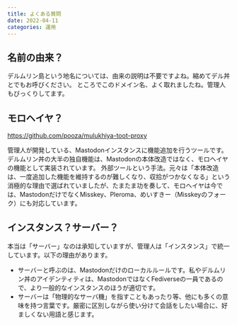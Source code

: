 ```yaml
---
title: よくある質問
date: 2022-04-11
categories: 運用
---
```


## 名前の由来？

デルムリン島という地名については、由来の説明は不要ですよね。縮めてデル丼とでもお呼びください。
ところでこのドメイン名、よく取れましたね。管理人もびっくりしてます。

## モロヘイヤ？

https://github.com/pooza/mulukhiya-toot-proxy

管理人が開発している、Mastodonインスタンスに機能追加を行うツールです。デルムリン丼の大半の独自機能は、Mastodonの本体改造ではなく、モロヘイヤの機能として実装されています。
外部ツールという手法。元々は「本体改造は、一度追加した機能を維持するのが難しくなり、収拾がつかなくなる」という消極的な理由で選ばれていましたが、たまたま功を奏して、モロヘイヤは今では、MastodonだけでなくMisskey、Pleroma、めいすきー（Misskeyのフォーク）にも対応しています。

## インスタンス？サーバー？

本当は「サーバー」なのは承知していますが、管理人は「インスタンス」で統一しています。以下の理由があります。

- サーバーと呼ぶのは、Mastodonだけのローカルルールです。私やデルムリン丼のアイデンティティは、MastodonではなくFediverseの一員であるので、より一般的なインスタンスのほうが適切です。
- サーバーは「物理的なサーバ機」を指すこともあったり等、他にも多くの意味を持つ言葉です。厳密に区別しながら使い分けて会話をしたい場合に、好ましくない用語と感じます。
